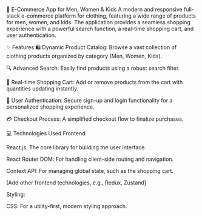 🛒 E-Commerce App for Men, Women & Kids 
A modern and responsive full-stack e-commerce platform for clothing, featuring a wide range of products for men, women, and kids. The application provides a seamless shopping experience with a powerful search function, a real-time shopping cart, and user authentication.

✨ Features
🛍️ Dynamic Product Catalog: Browse a vast collection of clothing products organized by category (Men, Women, Kids).

🔍 Advanced Search: Easily find products using a robust search filter.

🛒 Real-time Shopping Cart: Add or remove products from the cart with quantities updating instantly.

🔐 User Authentication: Secure sign-up and login functionality for a personalized shopping experience.

💳 Checkout Process: A simplified checkout flow to finalize purchases.

💻 Technologies Used
Frontend:

React.js: The core library for building the user interface.

React Router DOM: For handling client-side routing and navigation.

Context API: For managing global state, such as the shopping cart.

[Add other frontend technologies, e.g., Redux, Zustand]

Styling:

CSS: For a utility-first, modern styling approach.

